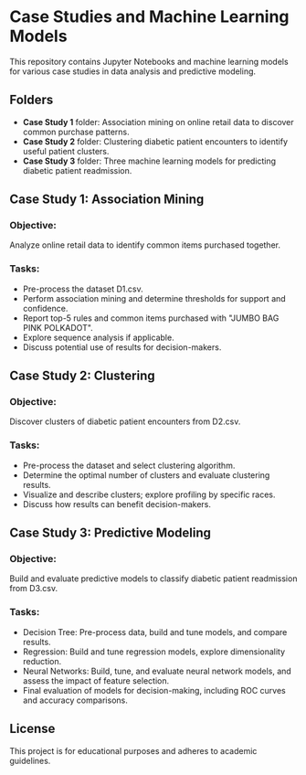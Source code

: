 # Case Studies and Machine Learning Models
This repository contains Jupyter Notebooks and machine learning models for various case studies in data analysis and predictive modeling.

## Folders
- **Case Study 1** folder: Association mining on online retail data to discover common purchase patterns.
- **Case Study 2** folder: Clustering diabetic patient encounters to identify useful patient clusters.
- **Case Study 3** folder: Three machine learning models for predicting diabetic patient readmission.

## Case Study 1: Association Mining
### Objective: 
Analyze online retail data to identify common items purchased together.
### Tasks:
- Pre-process the dataset D1.csv.
- Perform association mining and determine thresholds for support and confidence.
- Report top-5 rules and common items purchased with "JUMBO BAG PINK POLKADOT".
- Explore sequence analysis if applicable.
- Discuss potential use of results for decision-makers.

## Case Study 2: Clustering
### Objective: 
Discover clusters of diabetic patient encounters from D2.csv.
### Tasks:
- Pre-process the dataset and select clustering algorithm.
- Determine the optimal number of clusters and evaluate clustering results.
- Visualize and describe clusters; explore profiling by specific races.
- Discuss how results can benefit decision-makers.

## Case Study 3: Predictive Modeling
### Objective: 
Build and evaluate predictive models to classify diabetic patient readmission from D3.csv.
### Tasks:
- Decision Tree: Pre-process data, build and tune models, and compare results.
- Regression: Build and tune regression models, explore dimensionality reduction.
- Neural Networks: Build, tune, and evaluate neural network models, and assess the impact of feature selection.
- Final evaluation of models for decision-making, including ROC curves and accuracy comparisons.

## License
This project is for educational purposes and adheres to academic guidelines.

